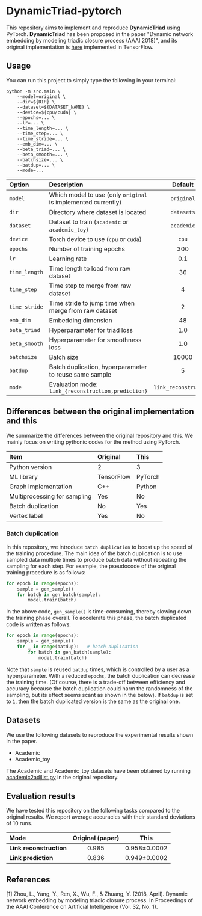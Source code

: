 # DynamicTriad-pytorch
This repository aims to implement and reproduce **DynamicTriad** using PyTorch. 
**DynamicTriad** has been proposed in the paper "Dynamic network embedding by modeling triadic closure process (AAAI 2018)", and its original implementation is [here](https://github.com/luckiezhou/DynamicTriad) implemented in TensorFlow. 

## Usage

You can run this project to simply type the following in your terminal:

```shell
python -m src.main \
	--model=original \
	--dir=${DIR} \
	--dataset=${DATASET_NAME} \
	--device=${cpu/cuda} \
	--epochs=... \
	--lr=... \
	--time_length=... \
	--time_step=... \
	--time_stride=... \
	--emb_dim=... \
	--beta_triad=... \
	--beta_smooth=... \
	--batchsize=... \
	--batdup=... \
	--mode=...
```

| **Option** | **Description** | **Default** |
|:--- | :--- | :---: |
| `model` | Which model to use (only `original` is implemented currently) | `original` |
| `dir` | Directory where dataset is located | `datasets`|
|`dataset`| Dataset to train (`academic` or `academic_toy`) | `academic`|
| `device` | Torch device to use (`cpu` or `cuda`) | `cpu`|
| `epochs` | Number of training epochs | 300 |
| `lr` | Learning rate | 0.1 |
| `time_length` | Time length to load from raw dataset | 36 |
| `time_step` | Time step to merge from raw dataset | 4 |
| `time_stride` | Time stride to jump time when merge from raw dataset | 2 |
| `emb_dim` | Embedding dimension | 48 |
| `beta_triad` | Hyperparameter for triad loss | 1.0 |
| `beta_smooth` | Hyperparameter for smoothness loss | 1.0 |
| `batchsize` | Batch size | 10000 |
| `batdup` | Batch duplication, hyperparameter to reuse same sample | 5 |
| `mode` | Evaluation mode: `link_{reconstruction,prediction}` | `link_reconstruction` |

## Differences between the original implementation and this
We summarize the differences between the original repository and this. 
We mainly focus on writing pythonic codes for the method using PyTorch.

| **Item** | **Original** | **This** |
| :--- | :--- | :--- |
| Python version | 2 | 3 |
| ML library | TensorFlow | PyTorch |
| Graph implementation | C++ | Python |
| Multiprocessing for sampling | Yes | No |
| Batch duplication | No | Yes |
| Vertex label | Yes | No |


### Batch duplication
In this repository, we introduce `batch duplication` to boost up the speed of the training procedure. 
The main idea of the batch duplication is to use sampled data multiple times to produce batch data without repeating the sampling for each step. 
For example, the pseudocode of the original training procedure is as follows:

```python
for epoch in range(epochs):
    sample = gen_sample()
    for batch in gen_batch(sample):
        model.train(batch)
```
In the above code, `gen_sample()` is time-consuming, thereby slowing down the training phase overall. 
To accelerate this phase, the batch duplicated code is written as follows:

```python
for epoch in range(epochs):
    sample = gen_sample()
    for _ in range(batdup):   # batch duplication
        for batch in gen_batch(sample):
            model.train(batch)
```
Note that `sample` is reused `batdup` times, which is controlled by a user as a hyperparameter. 
With a reduced `epochs`, the batch duplication can decrease the training time.
(Of course, there is a trade-off between efficiency and accuracy because the batch duplication could harm the randomness of the sampling, but its effect seems scant as shown in the below). 
If `batdup` is set to `1`, then the batch duplicated version is the same as the original one.

## Datasets
We use the following datasets to reproduce the experimental results shown in the paper. 

* Academic
* Academic_toy

The Academic and Academic_toy datasets have been obtained by running [academic2adjlist.py](https://github.com/luckiezhou/DynamicTriad/blob/master/scripts/academic2adjlist.py)
in the original repository.


## Evaluation results

We have tested this repository on the following tasks compared to the original results. 
We report average accuracies with their standard deviations of 10 runs. 

| **Mode** | **Original (paper)** | **This** |
| :--- | :---: | :---: |
| **Link reconstruction** | 0.985 | 0.958±0.0002 |
| **Link prediction** | 0.836 | 0.949±0.0002 |

## References
[1] Zhou, L., Yang, Y., Ren, X., Wu, F., & Zhuang, Y. (2018, April). Dynamic network embedding by modeling triadic closure process. In Proceedings of the AAAI Conference on Artificial Intelligence (Vol. 32, No. 1).
